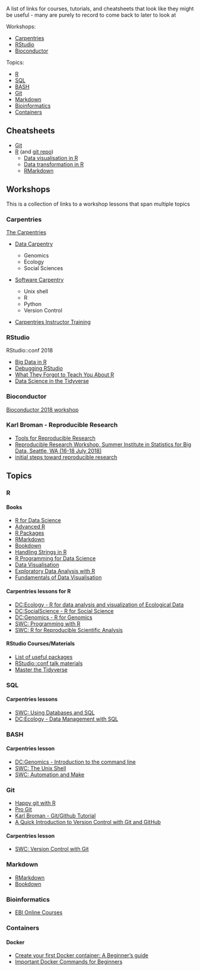 A list of links for courses, tutorials, and cheatsheets that look like they might be useful - many are purely to record to come back to later to look at

Workshops:
- [Carpentries](#carpentries)
- [RStudio](#rstudio)
- [Bioconductor](#bioconductor)

Topics:
- [R](#r)
- [SQL](#sql)
- [BASH](#bash)
- [Git](#git)
- [Markdown](#markdown)
- [Bioinformatics](#bioinformatics)
- [Containers](#containers)

## Cheatsheets

- [Git](https://zeroturnaround.com/rebellabs/git-commands-and-best-practices-cheat-sheet/)
- [R](https://www.rstudio.com/resources/cheatsheets/) (and [git repo](https://github.com/rstudio/cheatsheets))
  - [Data visualisation in R](https://github.com/rstudio/cheatsheets/raw/master/data-visualization-2.1.pdf)
  - [Data transformation in R](https://github.com/rstudio/cheatsheets/raw/master/data-transformation.pdf)
  - [RMarkdown](https://github.com/rstudio/cheatsheets/raw/master/rmarkdown-2.0.pdf)

## Workshops

This is a collection of links to a workshop lessons that span multiple topics


### Carpentries

[The Carpentries](http://carpentries.org)

- [Data Carpentry](http://datacarpentry.org)
  - Genomics
  - Ecology
  - Social Sciences

- [Software Carpentry](https://software-carpentry.org/lessons/)
  - Unix shell
  - R
  - Python
  - Version Control

- [Carpentries Instructor Training](https://carpentries.github.io/instructor-training/)

### RStudio

RStudio::conf 2018
- [Big Data in R](https://github.com/rstudio/bigdataclass2018)
- [Debugging RStudio](https://github.com/ajmcoqui/debuggingRStudio)
- [What They Forgot to Teach You About R](https://github.com/jennybc/what-they-forgot)
- [Data Science in the Tidyverse](https://github.com/cwickham/data-science-in-tidyverse)


### Bioconductor

[Bioconductor 2018 workshop](https://bioconductor.github.io/BiocWorkshops/index.html)

### Karl Broman - Reproducible Research

- [Tools for Reproducible Research](http://kbroman.org/Tools4RR/)
- [Reproducible Research Workshop, Summer Institute in Statistics for Big Data, Seattle, WA (16-18 July 2018)](https://github.com/kabagg/sisbid_2018_rr)
- [initial steps toward reproducible research](https://kbroman.org/steps2rr)

## Topics

### R

#### Books

- [R for Data Science](http://r4ds.had.co.nz/)
- [Advanced R](adv-r.had.co.nz)
- [R Packages](http://r-pkgs.had.co.nz/)
- [RMarkdown](https://bookdown.org/yihui/rmarkdown/)
- [Bookdown](https://bookdown.org/yihui/bookdown/)
- [Handling Strings in R](https://www.gastonsanchez.com/r4strings/)
- [R Programming for Data Science](https://bookdown.org/rdpeng/rprogdatascience/)
- [Data Visualisation](https://socviz.co)
- [Exploratory Data Analysis with R](https://bookdown.org/rdpeng/exdata/)
- [Fundamentals of Data Visualisation](https://serialmentor.com/dataviz/)

#### Carpentries lessons for R 
- [DC:Ecology -  R for data analysis and visualization of Ecological Data](https://datacarpentry.org/R-ecology-lesson/)
- [DC:SocialScience - R for Social Science](https://datacarpentry.org/r-socialsci/)
- [DC:Genomics -  R for Genomics](https://datacarpentry.org/R-genomics/)
- [SWC: Programming with R](http://swcarpentry.github.io/r-novice-inflammation)
- [SWC: R for Reproducible Scientific Analysis](http://swcarpentry.github.io/r-novice-gapminder)

#### RStudio Courses/Materials

- [List of useful packages](https://github.com/rstudio/RStartHere)
- [RStudio::conf talk materials](https://github.com/rstudio/rstudio-conf)
- [Master the Tidyverse](https://github.com/rstudio/master-the-tidyverse)



### SQL

#### Carpentries lessons
- [SWC: Using Databases and SQL](http://swcarpentry.github.io/sql-novice-survey)
- [DC:Ecology - Data Management with SQL](https://datacarpentry.org/sql-ecology-lesson/)

### BASH

#### Carpentries lesson
- [DC:Genomics - Introduction to the command line](https://datacarpentry.org/shell-genomics/)
- [SWC: The Unix Shell](http://swcarpentry.github.io/shell-novice)
- [SWC: Automation and Make](http://swcarpentry.github.io/make-novice/)

### Git

- [Happy git with R](http://happygitwithr.com)
- [Pro Git](https://git-scm.com/book/en/v2)
- [Karl Broman - Git/Github Tutorial](https://kbroman.org/github_tutorial)
- [A Quick Introduction to Version Control with Git and GitHub](http://journals.plos.org/ploscompbiol/article?id=10.1371/journal.pcbi.1004668)

#### Carpentries lesson
- [SWC: Version Control with Git](http://swcarpentry.github.io/git-novice)


### Markdown


- [RMarkdown](https://bookdown.org/yihui/rmarkdown/)
- [Bookdown](https://bookdown.org/yihui/bookdown/)

### Bioinformatics

- [EBI Online Courses](https://www.ebi.ac.uk/training/online/)

### Containers

#### Docker

- [Create your first Docker container: A Beginner’s guide](https://linuxtechlab.com/create-docker-container-beginners-guide)
- [Important Docker Commands for Beginners](https://linuxtechlab.com/important-docker-commands-beginners/)
